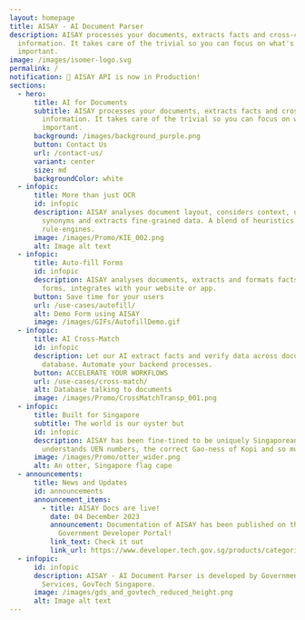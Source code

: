 ```yaml
---
layout: homepage
title: AISAY - AI Document Parser
description: AISAY processes your documents, extracts facts and cross-checks
  information. It takes care of the trivial so you can focus on what's
  important.
image: /images/isomer-logo.svg
permalink: /
notification: 🎉 AISAY API is now in Production!
sections:
  - hero:
      title: AI for Documents
      subtitle: AISAY processes your documents, extracts facts and cross-checks
        information. It takes care of the trivial so you can focus on what's
        important.
      background: /images/background_purple.png
      button: Contact Us
      url: /contact-us/
      variant: center
      size: md
      backgroundColor: white
  - infopic:
      title: More than just OCR
      id: infopic
      description: AISAY analyses document layout, considers context, understands
        synonyms and extracts fine-grained data. A blend of heuristics and
        rule-engines.
      image: /images/Promo/KIE_002.png
      alt: Image alt text
  - infopic:
      title: Auto-fill Forms
      id: infopic
      description: AISAY analyses documents, extracts and formats facts to fill in the
        forms, integrates with your website or app.
      button: Save time for your users
      url: /use-cases/autofill/
      alt: Demo Form using AISAY
      image: /images/GIFs/AutofillDemo.gif
  - infopic:
      title: AI Cross-Match
      id: infopic
      description: Let our AI extract facts and verify data across documents and your
        database. Automate your backend processes.
      button: ACCELERATE YOUR WORKFLOWS
      url: /use-cases/cross-match/
      alt: Database talking to documents
      image: /images/Promo/CrossMatchTransp_001.png
  - infopic:
      title: Built for Singapore
      subtitle: The world is our oyster but
      id: infopic
      description: AISAY has been fine-tined to be uniquely Singaporean, it
        understands UEN numbers, the correct Gao-ness of Kopi and so much more.
      image: /images/Promo/otter_wider.png
      alt: An otter, Singapore flag cape
  - announcements:
      title: News and Updates
      id: announcements
      announcement_items:
        - title: AISAY Docs are live!
          date: 04 December 2023
          announcement: Documentation of AISAY has been published on the Singapore
            Government Developer Portal!
          link_text: Check it out
          link_url: https://www.developer.tech.gov.sg/products/categories/productivity-tools/aisay/overview
  - infopic:
      id: infopic
      description: AISAY - AI Document Parser is developed by Government Digital
        Services, GovTech Singapore.
      image: /images/gds_and_govtech_reduced_height.png
      alt: Image alt text
---
```

